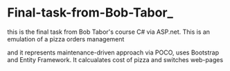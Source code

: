 # Final-task-from-Bob-Tabor_
this is the final task from Bob Tabor's course C# via ASP.net. This is an emulation of a pizza orders management

and it represents maintenance-driven approach via POCO, uses Bootstrap and Entity Framework.
It calcualates cost of pizza and switches web-pages


